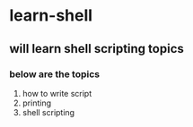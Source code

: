 # learn-shell
## will learn shell scripting topics
### below are the topics
1. how to write script
2. printing
3. shell scripting
